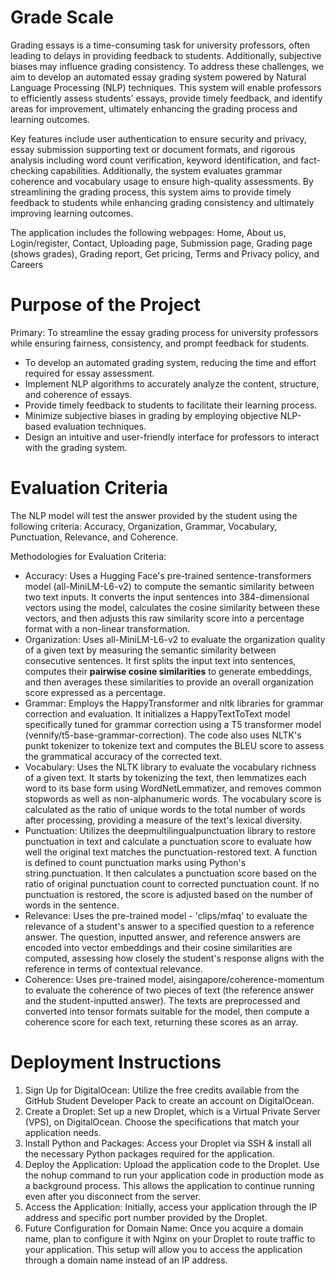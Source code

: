 # Grade Scale

Grading essays is a time-consuming task for university professors, often leading to delays in providing feedback to students. Additionally, subjective biases may influence grading consistency. To address these challenges, we aim to develop an automated essay grading system powered by Natural Language Processing (NLP) techniques. This system will enable professors to efficiently assess students' essays, provide timely feedback, and identify areas for improvement, ultimately enhancing the grading process and learning outcomes.

Key features include user authentication to ensure security and privacy, essay submission supporting text or document formats, and rigorous analysis including word count verification, keyword identification, and fact-checking capabilities. Additionally, the system evaluates grammar coherence and vocabulary usage to ensure high-quality assessments. By streamlining the grading process, this system aims to provide timely feedback to students while enhancing grading consistency and ultimately improving learning outcomes.

The application includes the following webpages: Home, About us, Login/register, Contact, Uploading page, Submission page, Grading page (shows grades), Grading report, Get pricing, Terms and Privacy policy, and Careers

# Purpose of the Project

Primary: To streamline the essay grading process for university professors while ensuring fairness, consistency, and prompt feedback for students.

* To develop an automated grading system, reducing the time and effort required for essay assessment.
* Implement NLP algorithms to accurately analyze the content, structure, and coherence of essays.
* Provide timely feedback to students to facilitate their learning process.
* Minimize subjective biases in grading by employing objective NLP-based evaluation techniques.
* Design an intuitive and user-friendly interface for professors to interact with the grading system.

# Evaluation Criteria

The NLP model will test the answer provided by the student using the following criteria: Accuracy, Organization, Grammar, Vocabulary, Punctuation, Relevance, and Coherence.

Methodologies for Evaluation Criteria:

* Accuracy: Uses a Hugging Face's pre-trained sentence-transformers model (all-MiniLM-L6-v2) to compute the semantic similarity between two text inputs. It converts the input sentences into 384-dimensional vectors using the model, calculates the cosine similarity between these vectors, and then adjusts this raw similarity score into a percentage format with a non-linear transformation.
* Organization: Uses all-MiniLM-L6-v2 to evaluate the organization quality of a given text by measuring the semantic similarity between consecutive sentences. It first splits the input text into sentences, computes their **pairwise cosine similarities** to generate embeddings, and then averages these similarities to provide an overall organization score expressed as a percentage.
* Grammar: Employs the HappyTransformer and nltk libraries for grammar correction and evaluation. It initializes a HappyTextToText model specifically tuned for grammar correction using a T5 transformer model (vennify/t5-base-grammar-correction). The code also uses NLTK's punkt tokenizer to tokenize text and computes the BLEU score to assess the grammatical accuracy of the corrected text.
* Vocabulary: Uses the NLTK library to evaluate the vocabulary richness of a given text. It starts by tokenizing the text, then lemmatizes each word to its base form using WordNetLemmatizer, and removes common stopwords as well as non-alphanumeric words. The vocabulary score is calculated as the ratio of unique words to the total number of words after processing, providing a measure of the text's lexical diversity.
* Punctuation: Utilizes the deepmultilingualpunctuation library to restore punctuation in text and calculate a punctuation score to evaluate how well the original text matches the punctuation-restored text. A function is defined to count punctuation marks using Python's string.punctuation. It then calculates a punctuation score based on the ratio of original punctuation count to corrected punctuation count. If no punctuation is restored, the score is adjusted based on the number of words in the sentence.
* Relevance: Uses the pre-trained model - 'clips/mfaq' to evaluate the relevance of a student's answer to a specified question to a reference answer. The question, inputted answer, and reference answers are encoded into vector embeddings and their cosine similarities are computed, assessing how closely the student's response aligns with the reference in terms of contextual relevance.
* Coherence: Uses pre-trained model, aisingapore/coherence-momentum to evaluate the coherence of two pieces of text (the reference answer and the student-inputted answer). The texts are preprocessed and converted into tensor formats suitable for the model, then compute a coherence score for each text, returning these scores as an array.

# Deployment Instructions

1. Sign Up for DigitalOcean: Utilize the free credits available from the GitHub Student Developer Pack to create an account on DigitalOcean.
2. Create a Droplet: Set up a new Droplet, which is a Virtual Private Server (VPS), on DigitalOcean. Choose the specifications that match your application needs.
3. Install Python and Packages: Access your Droplet via SSH & install all the necessary Python packages required for the application.
4. Deploy the Application: Upload the application code to the Droplet. Use the nohup command to run your application code in production mode as a background process. This allows the application to continue running even after you disconnect from the server.
5. Access the Application: Initially, access your application through the IP address and specific port number provided by the Droplet.
6. Future Configuration for Domain Name: Once you acquire a domain name, plan to configure it with Nginx on your Droplet to route traffic to your application. This setup will allow you to access the application through a domain name instead of an IP address.

